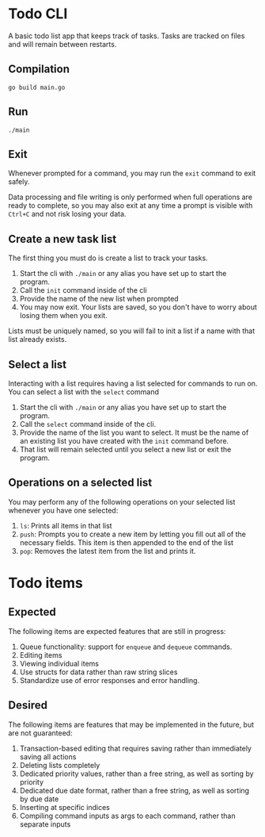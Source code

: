 # Todo CLI

A basic todo list app that keeps track of tasks. Tasks are tracked on files and will remain between restarts.

## Compilation

```go build main.go```

## Run

```./main```

## Exit

Whenever prompted for a command, you may run the `exit` command to exit safely.

Data processing and file writing is only performed when full operations are ready to complete, so you may also exit at any time a prompt is visible with `Ctrl+C` and not risk losing your data.

## Create a new task list

The first thing you must do is create a list to track your tasks.

1. Start the cli with `./main` or any alias you have set up to start the program.
2. Call the `init` command inside of the cli
3. Provide the name of the new list when prompted
4. You may now exit. Your lists are saved, so you don't have to worry about losing them when you exit.

Lists must be uniquely named, so you will fail to init a list if a name with that list already exists.

## Select a list

Interacting with a list requires having a list selected for commands to run on. You can select a list with the `select` command

1. Start the cli with `./main` or any alias you have set up to start the program.
2. Call the `select` command inside of the cli.
3. Provide the name of the list you want to select. It must be the name of an existing list you have created with the `init` command before.
4. That list will remain selected until you select a new list or exit the program.

## Operations on a selected list

You may perform any of the following operations on your selected list whenever you have one selected:

1. `ls`: Prints all items in that list
2. `push`: Prompts you to create a new item by letting you fill out all of the necessary fields. This item is then appended to the end of the list
3. `pop`: Removes the latest item from the list and prints it.

# Todo items

## Expected

The following items are expected features that are still in progress:

1. Queue functionality: support for `enqueue` and `dequeue` commands.
2. Editing items
3. Viewing individual items
4. Use structs for data rather than raw string slices
5. Standardize use of error responses and error handling.

## Desired

The following items are features that may be implemented in the future, but are not guaranteed:

1. Transaction-based editing that requires saving rather than immediately saving all actions
2. Deleting lists completely
3. Dedicated priority values, rather than a free string, as well as sorting by priority
4. Dedicated due date format, rather than a free string, as well as sorting by due date
5. Inserting at specific indices
6. Compiling command inputs as args to each command, rather than separate inputs











